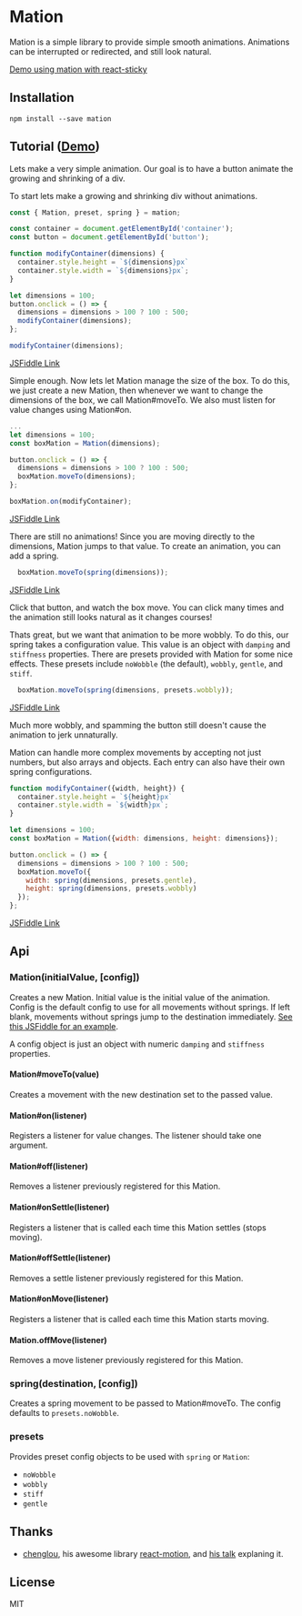 # Mation

Mation is a simple library to provide simple smooth animations.  Animations can be interrupted or redirected, and still look natural.

[Demo using mation with react-sticky](https://theadam.github.com/mation-react-sticky-example)

## Installation

`npm install --save mation`

## Tutorial ([Demo](https://jsfiddle.net/theadam/Lge07wkt/7/embedded/result,js,html,css))

Lets make a very simple animation.  Our goal is to have a button animate the growing and shrinking of a div.

To start lets make a growing and shrinking div without animations.

```javascript
const { Mation, preset, spring } = mation;

const container = document.getElementById('container');
const button = document.getElementById('button');

function modifyContainer(dimensions) {
  container.style.height = `${dimensions}px`
  container.style.width = `${dimensions}px`;
}

let dimensions = 100;
button.onclick = () => {
  dimensions = dimensions > 100 ? 100 : 500;
  modifyContainer(dimensions);
};

modifyContainer(dimensions);
```
[JSFiddle Link](https://jsfiddle.net/theadam/Lge07wkt/3/embedded/result,js,html,css)


Simple enough.  Now lets let Mation manage the size of the box.  To do this, we just create a new Mation, then whenever we want to change the dimensions of the box, we call Mation#moveTo.  We also must listen for value changes using Mation#on.

```javascript
...
let dimensions = 100;
const boxMation = Mation(dimensions);

button.onclick = () => {
  dimensions = dimensions > 100 ? 100 : 500;
  boxMation.moveTo(dimensions);
};

boxMation.on(modifyContainer);
```
[JSFiddle Link](https://jsfiddle.net/theadam/Lge07wkt/4/embedded/result,js,html,css)


There are still no animations!  Since you are moving directly to the dimensions, Mation jumps to that value.  To create an animation, you can add a spring.

```javascript
  boxMation.moveTo(spring(dimensions));
```
[JSFiddle Link](https://jsfiddle.net/theadam/Lge07wkt/5/embedded/result,js,html,css)

Click that button, and watch the box move.  You can click many times and the animation still looks natural as it changes courses!

Thats great, but we want that animation to be more wobbly.  To do this, our spring takes a configuration value.  This value is an object with `damping` and `stiffness` properties.  There are presets provided with Mation for some nice effects.  These presets include `noWobble` (the default), `wobbly`, `gentle`, and `stiff`.

```javascript
  boxMation.moveTo(spring(dimensions, presets.wobbly));
```
[JSFiddle Link](https://jsfiddle.net/theadam/Lge07wkt/6/embedded/result,js,html,css)

Much more wobbly, and spamming the button still doesn't cause the animation to jerk unnaturally.

Mation can handle more complex movements by accepting not just numbers, but also arrays and objects.  Each entry can also have their own spring configurations.

```javascript
function modifyContainer({width, height}) {
  container.style.height = `${height}px`
  container.style.width = `${width}px`;
}

let dimensions = 100;
const boxMation = Mation({width: dimensions, height: dimensions});

button.onclick = () => {
  dimensions = dimensions > 100 ? 100 : 500;
  boxMation.moveTo({
    width: spring(dimensions, presets.gentle),
    height: spring(dimensions, presets.wobbly)
  });
};
```
[JSFiddle Link](https://jsfiddle.net/theadam/Lge07wkt/7/embedded/result,js,html,css)

## Api

### Mation(initialValue, [config])

Creates a new Mation.  Initial value is the initial value of the animation.  Config is the default config to use for all movements without springs.  If left blank, movements without springs jump to the destination immediately. [See this JSFiddle for an example](https://jsfiddle.net/theadam/Lge07wkt/4/embedded/result,js,html,css).

A config object is just an object with numeric `damping` and `stiffness` properties.

#### Mation#moveTo(value)

Creates a movement with the new destination set to the passed value.

#### Mation#on(listener)

Registers a listener for value changes.  The listener should take one argument.

#### Mation#off(listener)

Removes a listener previously registered for this Mation.

#### Mation#onSettle(listener)

Registers a listener that is called each time this Mation settles (stops moving).

#### Mation#offSettle(listener)

Removes a settle listener previously registered for this Mation.

#### Mation#onMove(listener)

Registers a listener that is called each time this Mation starts moving.

#### Mation.offMove(listener)

Removes a move listener previously registered for this Mation.

### spring(destination, [config])

Creates a spring movement to be passed to Mation#moveTo.  The config defaults to `presets.noWobble`.

### presets

Provides preset config objects to be used with `spring` or `Mation`:
- `noWobble`
- `wobbly`
- `stiff`
- `gentle`

## Thanks

- [chenglou](https://github.com/chenglou), his awesome library [react-motion](https://github.com/chenglou/react-motion), and [his talk](https://www.youtube.com/watch?v=1tavDv5hXpo) explaning it.

## License

MIT

